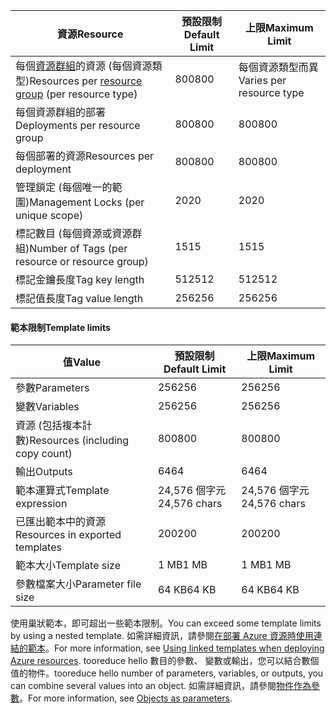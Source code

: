 | <span data-ttu-id="04047-101">資源</span><span class="sxs-lookup"><span data-stu-id="04047-101">Resource</span></span> | <span data-ttu-id="04047-102">預設限制</span><span class="sxs-lookup"><span data-stu-id="04047-102">Default Limit</span></span> | <span data-ttu-id="04047-103">上限</span><span class="sxs-lookup"><span data-stu-id="04047-103">Maximum Limit</span></span> |
| --- | --- | --- |
| <span data-ttu-id="04047-104">每個[資源群組](../articles/azure-resource-manager/resource-group-overview.md#resource-groups)的資源 (每個資源類型)</span><span class="sxs-lookup"><span data-stu-id="04047-104">Resources per [resource group](../articles/azure-resource-manager/resource-group-overview.md#resource-groups) (per resource type)</span></span> |<span data-ttu-id="04047-105">800</span><span class="sxs-lookup"><span data-stu-id="04047-105">800</span></span> |<span data-ttu-id="04047-106">每個資源類型而異</span><span class="sxs-lookup"><span data-stu-id="04047-106">Varies per resource type</span></span> |
| <span data-ttu-id="04047-107">每個資源群組的部署</span><span class="sxs-lookup"><span data-stu-id="04047-107">Deployments per resource group</span></span> |<span data-ttu-id="04047-108">800</span><span class="sxs-lookup"><span data-stu-id="04047-108">800</span></span> |<span data-ttu-id="04047-109">800</span><span class="sxs-lookup"><span data-stu-id="04047-109">800</span></span> |
| <span data-ttu-id="04047-110">每個部署的資源</span><span class="sxs-lookup"><span data-stu-id="04047-110">Resources per deployment</span></span> |<span data-ttu-id="04047-111">800</span><span class="sxs-lookup"><span data-stu-id="04047-111">800</span></span> |<span data-ttu-id="04047-112">800</span><span class="sxs-lookup"><span data-stu-id="04047-112">800</span></span> |
| <span data-ttu-id="04047-113">管理鎖定 (每個唯一的範圍)</span><span class="sxs-lookup"><span data-stu-id="04047-113">Management Locks (per unique scope)</span></span> |<span data-ttu-id="04047-114">20</span><span class="sxs-lookup"><span data-stu-id="04047-114">20</span></span> |<span data-ttu-id="04047-115">20</span><span class="sxs-lookup"><span data-stu-id="04047-115">20</span></span> |
| <span data-ttu-id="04047-116">標記數目 (每個資源或資源群組)</span><span class="sxs-lookup"><span data-stu-id="04047-116">Number of Tags (per resource or resource group)</span></span> |<span data-ttu-id="04047-117">15</span><span class="sxs-lookup"><span data-stu-id="04047-117">15</span></span> |<span data-ttu-id="04047-118">15</span><span class="sxs-lookup"><span data-stu-id="04047-118">15</span></span> |
| <span data-ttu-id="04047-119">標記金鑰長度</span><span class="sxs-lookup"><span data-stu-id="04047-119">Tag key length</span></span> |<span data-ttu-id="04047-120">512</span><span class="sxs-lookup"><span data-stu-id="04047-120">512</span></span> |<span data-ttu-id="04047-121">512</span><span class="sxs-lookup"><span data-stu-id="04047-121">512</span></span> |
| <span data-ttu-id="04047-122">標記值長度</span><span class="sxs-lookup"><span data-stu-id="04047-122">Tag value length</span></span> |<span data-ttu-id="04047-123">256</span><span class="sxs-lookup"><span data-stu-id="04047-123">256</span></span> |<span data-ttu-id="04047-124">256</span><span class="sxs-lookup"><span data-stu-id="04047-124">256</span></span> |


#### <a name="template-limits"></a><span data-ttu-id="04047-125">範本限制</span><span class="sxs-lookup"><span data-stu-id="04047-125">Template limits</span></span>

| <span data-ttu-id="04047-126">值</span><span class="sxs-lookup"><span data-stu-id="04047-126">Value</span></span> | <span data-ttu-id="04047-127">預設限制</span><span class="sxs-lookup"><span data-stu-id="04047-127">Default Limit</span></span> | <span data-ttu-id="04047-128">上限</span><span class="sxs-lookup"><span data-stu-id="04047-128">Maximum Limit</span></span> |
| --- | --- | --- |
| <span data-ttu-id="04047-129">參數</span><span class="sxs-lookup"><span data-stu-id="04047-129">Parameters</span></span> |<span data-ttu-id="04047-130">256</span><span class="sxs-lookup"><span data-stu-id="04047-130">256</span></span> |<span data-ttu-id="04047-131">256</span><span class="sxs-lookup"><span data-stu-id="04047-131">256</span></span> |
| <span data-ttu-id="04047-132">變數</span><span class="sxs-lookup"><span data-stu-id="04047-132">Variables</span></span> |<span data-ttu-id="04047-133">256</span><span class="sxs-lookup"><span data-stu-id="04047-133">256</span></span> |<span data-ttu-id="04047-134">256</span><span class="sxs-lookup"><span data-stu-id="04047-134">256</span></span> |
| <span data-ttu-id="04047-135">資源 (包括複本計數)</span><span class="sxs-lookup"><span data-stu-id="04047-135">Resources (including copy count)</span></span> |<span data-ttu-id="04047-136">800</span><span class="sxs-lookup"><span data-stu-id="04047-136">800</span></span> |<span data-ttu-id="04047-137">800</span><span class="sxs-lookup"><span data-stu-id="04047-137">800</span></span> |
| <span data-ttu-id="04047-138">輸出</span><span class="sxs-lookup"><span data-stu-id="04047-138">Outputs</span></span> |<span data-ttu-id="04047-139">64</span><span class="sxs-lookup"><span data-stu-id="04047-139">64</span></span> |<span data-ttu-id="04047-140">64</span><span class="sxs-lookup"><span data-stu-id="04047-140">64</span></span> |
| <span data-ttu-id="04047-141">範本運算式</span><span class="sxs-lookup"><span data-stu-id="04047-141">Template expression</span></span> |<span data-ttu-id="04047-142">24,576 個字元</span><span class="sxs-lookup"><span data-stu-id="04047-142">24,576 chars</span></span> |<span data-ttu-id="04047-143">24,576 個字元</span><span class="sxs-lookup"><span data-stu-id="04047-143">24,576 chars</span></span> |
| <span data-ttu-id="04047-144">已匯出範本中的資源</span><span class="sxs-lookup"><span data-stu-id="04047-144">Resources in exported templates</span></span> |<span data-ttu-id="04047-145">200</span><span class="sxs-lookup"><span data-stu-id="04047-145">200</span></span> |<span data-ttu-id="04047-146">200</span><span class="sxs-lookup"><span data-stu-id="04047-146">200</span></span> | 
| <span data-ttu-id="04047-147">範本大小</span><span class="sxs-lookup"><span data-stu-id="04047-147">Template size</span></span> |<span data-ttu-id="04047-148">1 MB</span><span class="sxs-lookup"><span data-stu-id="04047-148">1 MB</span></span> |<span data-ttu-id="04047-149">1 MB</span><span class="sxs-lookup"><span data-stu-id="04047-149">1 MB</span></span> |
| <span data-ttu-id="04047-150">參數檔案大小</span><span class="sxs-lookup"><span data-stu-id="04047-150">Parameter file size</span></span> |<span data-ttu-id="04047-151">64 KB</span><span class="sxs-lookup"><span data-stu-id="04047-151">64 KB</span></span> |<span data-ttu-id="04047-152">64 KB</span><span class="sxs-lookup"><span data-stu-id="04047-152">64 KB</span></span> |

<span data-ttu-id="04047-153">使用巢狀範本，即可超出一些範本限制。</span><span class="sxs-lookup"><span data-stu-id="04047-153">You can exceed some template limits by using a nested template.</span></span> <span data-ttu-id="04047-154">如需詳細資訊，請參閱[在部署 Azure 資源時使用連結的範本](../articles/azure-resource-manager/resource-group-linked-templates.md)。</span><span class="sxs-lookup"><span data-stu-id="04047-154">For more information, see [Using linked templates when deploying Azure resources](../articles/azure-resource-manager/resource-group-linked-templates.md).</span></span> <span data-ttu-id="04047-155">tooreduce hello 數目的參數、 變數或輸出，您可以結合數個值的物件。</span><span class="sxs-lookup"><span data-stu-id="04047-155">tooreduce hello number of parameters, variables, or outputs, you can combine several values into an object.</span></span> <span data-ttu-id="04047-156">如需詳細資訊，請參閱[物件作為參數](../articles/azure-resource-manager/resource-manager-objects-as-parameters.md)。</span><span class="sxs-lookup"><span data-stu-id="04047-156">For more information, see [Objects as parameters](../articles/azure-resource-manager/resource-manager-objects-as-parameters.md).</span></span>

